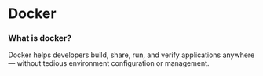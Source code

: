 # Docker

### What is docker?

Docker helps developers build, share, run, and verify applications anywhere — without tedious environment configuration or management.
